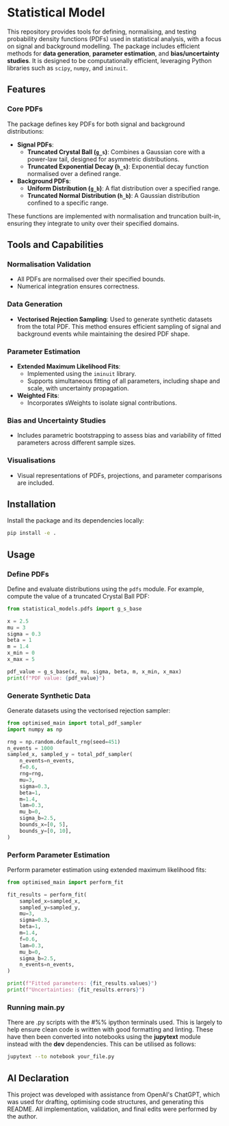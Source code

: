 # Statistical Model

This repository provides tools for defining, normalising, and testing probability density functions (PDFs) used in statistical analysis, with a focus on signal and background modelling. The package includes efficient methods for **data generation**, **parameter estimation**, and **bias/uncertainty studies**. It is designed to be computationally efficient, leveraging Python libraries such as `scipy`, `numpy`, and `iminuit`.

## Features

### Core PDFs
The package defines key PDFs for both signal and background distributions:
- **Signal PDFs**:
  - **Truncated Crystal Ball (`g_s`)**: Combines a Gaussian core with a power-law tail, designed for asymmetric distributions.
  - **Truncated Exponential Decay (`h_s`)**: Exponential decay function normalised over a defined range.
- **Background PDFs**:
  - **Uniform Distribution (`g_b`)**: A flat distribution over a specified range.
  - **Truncated Normal Distribution (`h_b`)**: A Gaussian distribution confined to a specific range.

These functions are implemented with normalisation and truncation built-in, ensuring they integrate to unity over their specified domains.

## Tools and Capabilities

### Normalisation Validation
- All PDFs are normalised over their specified bounds.
- Numerical integration ensures correctness.

### Data Generation
- **Vectorised Rejection Sampling**: Used to generate synthetic datasets from the total PDF. This method ensures efficient sampling of signal and background events while maintaining the desired PDF shape.

### Parameter Estimation
- **Extended Maximum Likelihood Fits**:
  - Implemented using the `iminuit` library.
  - Supports simultaneous fitting of all parameters, including shape and scale, with uncertainty propagation.
- **Weighted Fits**:
  - Incorporates sWeights to isolate signal contributions.

### Bias and Uncertainty Studies
- Includes parametric bootstrapping to assess bias and variability of fitted parameters across different sample sizes.

### Visualisations
- Visual representations of PDFs, projections, and parameter comparisons are included.

## Installation
Install the package and its dependencies locally:

```bash
pip install -e .
```

## Usage

### Define PDFs
Define and evaluate distributions using the `pdfs` module. For example, compute the value of a truncated Crystal Ball PDF:

```python
from statistical_models.pdfs import g_s_base

x = 2.5
mu = 3
sigma = 0.3
beta = 1
m = 1.4
x_min = 0
x_max = 5

pdf_value = g_s_base(x, mu, sigma, beta, m, x_min, x_max)
print(f"PDF value: {pdf_value}")
```

### Generate Synthetic Data
Generate datasets using the vectorised rejection sampler:

```python
from optimised_main import total_pdf_sampler
import numpy as np

rng = np.random.default_rng(seed=451)
n_events = 1000
sampled_x, sampled_y = total_pdf_sampler(
    n_events=n_events,
    f=0.6,
    rng=rng,
    mu=3,
    sigma=0.3,
    beta=1,
    m=1.4,
    lam=0.3,
    mu_b=0,
    sigma_b=2.5,
    bounds_x=[0, 5],
    bounds_y=[0, 10],
)
```

### Perform Parameter Estimation
Perform parameter estimation using extended maximum likelihood fits:

```python
from optimised_main import perform_fit

fit_results = perform_fit(
    sampled_x=sampled_x,
    sampled_y=sampled_y,
    mu=3,
    sigma=0.3,
    beta=1,
    m=1.4,
    f=0.6,
    lam=0.3,
    mu_b=0,
    sigma_b=2.5,
    n_events=n_events,
)

print(f"Fitted parameters: {fit_results.values}")
print(f"Uncertainties: {fit_results.errors}")
```

### Running main.py

There are .py scripts with the #%% ipython terminals used. This is largely to help ensure clean code is written with good formatting and linting. These have then been converted into notebooks using the **jupytext** module instead with the **dev** dependencies. This can be utilised as follows:

```bash
jupytext --to notebook your_file.py
```

## AI Declaration
This project was developed with assistance from OpenAI's ChatGPT, which was used for drafting, optimising code structures, and generating this README. All implementation, validation, and final edits were performed by the author.
